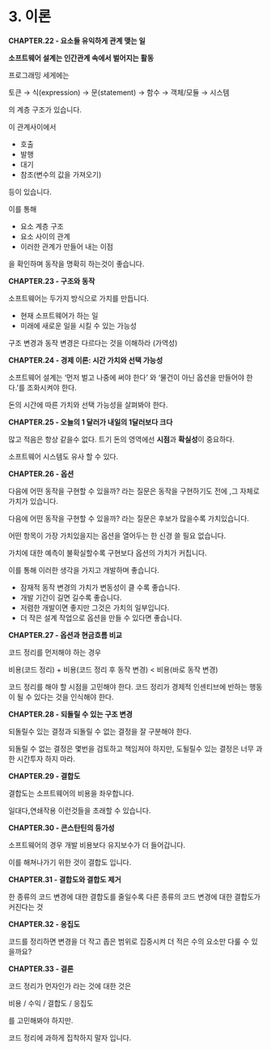 # 3. 이론

**CHAPTER.22 - 요소들 유익하게 관계 맺는 일**

**소프트웨어 설계는 인간관계 속에서 벌어지는 활동**

프로그래밍 세게에는

토큰 → 식(expression) → 문(statement) → 함수 → 객체/모듈 → 시스템

의 계층 구조가 있습니다.

이 관계사이에서

- 호출
- 발행
- 대기
- 참조(변수의 값을 가져오기)

등이 있습니다.

이를 통해

- 요소 계층 구조
- 요소 사이의 관계
- 이러한 관계가 만들어 내는 이점

을 확인하며 동작을 명확히 하는것이 좋습니다.

**CHAPTER.23 - 구조와 동작**

소프트웨어는 두가지 방식으로 가치를 만듭니다.

- 현재 소프트웨어가 하는 일
- 미래에 새로운 일을 시킬 수 있는 가능성

구조 변경과 동작 변경은 다르다는 것을 이해하라 (가역성)

**CHAPTER.24 - 경제 이론: 시간 가치와 선택 가능성**

소프트웨어 설계는 ‘먼저 벌고 나중에 써야 한다’ 와 ‘물건이 아닌 옵션을 만들어야 한다.’를 조화시켜야 한다.

돈의 시간에 따른 가치와 선택  가능성을 살펴봐야 한다.

**CHAPTER.25 - 오늘의 1 달러가 내일의 1달러보다 크다**

많고 적음은 항상 같을수 없다. 트기 돈의 영역에선 **시점**과 **확실성**이 중요하다.

소프트웨어 시스템도 유사 할 수 있다.

**CHAPTER.26 - 옵션**

다음에 어떤 동작을 구현할 수 있을까? 라는 질문은 동작을 구현하기도 전에 ,그 자체로 가치가 있습니다.

다음에 어떤 동작을 구현할 수 있을까? 라는 질문은 후보가 많을수록 가치있습니다.

어떤 항목이 가장 가치있을지는 옵션을 열어두는 한 신경 쓸 필요 없습니다.

가치에 대한 예측이 불확실할수록 구현보다 옵션의 가치가  커칩니다.

이를 통해  이러한 생각을 가지고 개발하며 좋습니다.

- 잠재적 동작 변경의 가치가 변동성이 클 수록 좋습니다.
- 개발 기간이 길면 길수록 좋습니다.
- 저렴한 개발이면 좋지만 그것은 가치의 일부입니다.
- 더 작은 설계 작업으로 옵션을 만들 수 있다면 좋습니다.

**CHAPTER.27 - 옵션과 현금흐름 비교**

코드 정리를 먼저해야 하는 경우

비용(코드 정리) + 비용(코드 정리 후 동작 변경) < 비용(바로 동작 변경)

코드 정리를 해야 할 시점을 고민해야 한다. 코드 정리가 경제적 인센티브에 반하는 행동이 될 수 있다는 것을 인식해야 한다.

**CHAPTER.28 - 되돌릴 수 있는 구조 변경**

되돌릴수 있는 결정과 되돌릴 수 없는 결정을 잘 구분해야 한다.

되돌릴 수 없는 결정은 몇번을 검토하고 책임져야 하지만, 도될릴수 있는 결정은  너무 과한 시간투자 하지 마라.

**CHAPTER.29 - 결합도**

결합도는 소프트웨어의 비용을 좌우합니다.

일대다,연쇄작용 이런것들을 초래할 수 있습니다.

**CHAPTER.30 - 콘스탄틴의 등가성**

소프트웨어의 경우 개발 비용보다 유지보수가 더 들어갑니다.

이를 해쳐나가기 위한 것이 결합도 입니다.

**CHAPTER.31 - 결합도와 결합도 제거**

한 종류의 코드 변경에 대한 결합도를 줄일수록 다른 종류의 코드 변경에 대한 결합도가 커진다는 것

**CHAPTER.32 - 응집도**

코드를 정리하면 변경을 더 작고 좁은 범위로 집중시켜 더 적은 수의 요소만 다룰 수 있을까요?

**CHAPTER.33 - 결론**

코드 정리가 먼자인가 라는 것에 대한 것은

비용 / 수익 / 결합도 / 응집도

를 고민해봐야 하지만.

코드 정리에 과하게 집착하지 말자 입니다.
